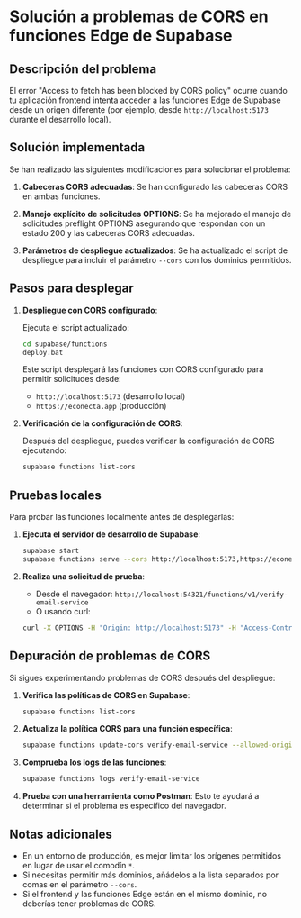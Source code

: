 # Solución a problemas de CORS en funciones Edge de Supabase

## Descripción del problema

El error "Access to fetch has been blocked by CORS policy" ocurre cuando tu aplicación frontend intenta acceder a las funciones Edge de Supabase desde un origen diferente (por ejemplo, desde `http://localhost:5173` durante el desarrollo local).

## Solución implementada

Se han realizado las siguientes modificaciones para solucionar el problema:

1. **Cabeceras CORS adecuadas**: Se han configurado las cabeceras CORS en ambas funciones.

2. **Manejo explícito de solicitudes OPTIONS**: Se ha mejorado el manejo de solicitudes preflight OPTIONS asegurando que respondan con un estado 200 y las cabeceras CORS adecuadas.

3. **Parámetros de despliegue actualizados**: Se ha actualizado el script de despliegue para incluir el parámetro `--cors` con los dominios permitidos.

## Pasos para desplegar

1. **Despliegue con CORS configurado**:
   
   Ejecuta el script actualizado:
   ```bash
   cd supabase/functions
   deploy.bat
   ```

   Este script desplegará las funciones con CORS configurado para permitir solicitudes desde:
   - `http://localhost:5173` (desarrollo local)
   - `https://econecta.app` (producción)

2. **Verificación de la configuración de CORS**:

   Después del despliegue, puedes verificar la configuración de CORS ejecutando:
   ```bash
   supabase functions list-cors
   ```

## Pruebas locales

Para probar las funciones localmente antes de desplegarlas:

1. **Ejecuta el servidor de desarrollo de Supabase**:
   ```bash
   supabase start
   supabase functions serve --cors http://localhost:5173,https://econecta.app
   ```

2. **Realiza una solicitud de prueba**:
   - Desde el navegador: `http://localhost:54321/functions/v1/verify-email-service`
   - O usando curl:
   ```bash
   curl -X OPTIONS -H "Origin: http://localhost:5173" -H "Access-Control-Request-Method: POST" http://localhost:54321/functions/v1/verify-email-service
   ```

## Depuración de problemas de CORS

Si sigues experimentando problemas de CORS después del despliegue:

1. **Verifica las políticas de CORS en Supabase**:
   ```bash
   supabase functions list-cors
   ```

2. **Actualiza la política CORS para una función específica**:
   ```bash
   supabase functions update-cors verify-email-service --allowed-origins http://localhost:5173,https://econecta.app
   ```

3. **Comprueba los logs de las funciones**:
   ```bash
   supabase functions logs verify-email-service
   ```

4. **Prueba con una herramienta como Postman**: Esto te ayudará a determinar si el problema es específico del navegador.

## Notas adicionales

- En un entorno de producción, es mejor limitar los orígenes permitidos en lugar de usar el comodín `*`.
- Si necesitas permitir más dominios, añádelos a la lista separados por comas en el parámetro `--cors`.
- Si el frontend y las funciones Edge están en el mismo dominio, no deberías tener problemas de CORS.

